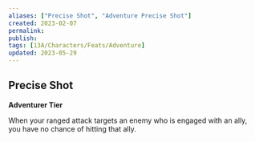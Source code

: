 ```yaml
---
aliases: ["Precise Shot", "Adventure Precise Shot"]
created: 2023-02-07
permalink: 
publish: 
tags: [13A/Characters/Feats/Adventure]
updated: 2023-05-29
---
```


## Precise Shot

**Adventurer Tier**

When your ranged attack targets an enemy who is engaged with an ally, you have no chance of hitting that ally.
